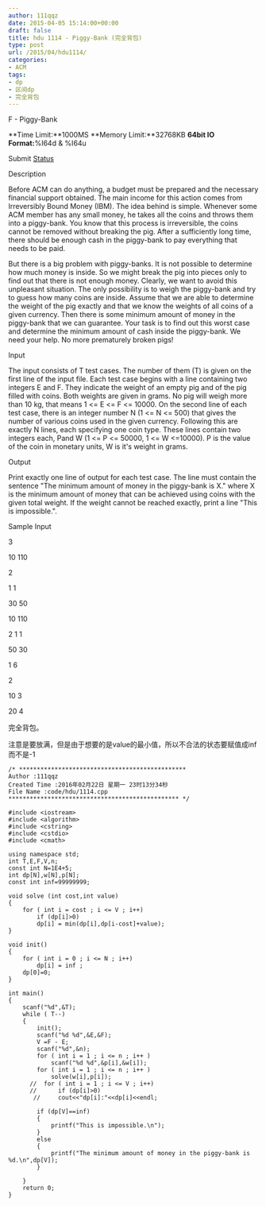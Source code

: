 ```yaml
---
author: 111qqz
date: 2015-04-05 15:14:00+00:00
draft: false
title: hdu 1114 - Piggy-Bank (完全背包)
type: post
url: /2015/04/hdu1114/
categories:
- ACM
tags:
- dp
- 区间dp
- 完全背包
---
```





F - Piggy-Bank


**Time Limit:**1000MS **Memory Limit:**32768KB **64bit IO Format:**%I64d & %I64u


Submit [Status](http://acm.hust.edu.cn/vjudge/contest/view.action?cid=73774#status//F/0)













Description







Before ACM can do anything, a budget must be prepared and the necessary financial support obtained. The main income for this action comes from Irreversibly Bound Money (IBM). The idea behind is simple. Whenever some ACM member has any small money, he takes all the coins and throws them into a piggy-bank. You know that this process is irreversible, the coins cannot be removed without breaking the pig. After a sufficiently long time, there should be enough cash in the piggy-bank to pay everything that needs to be paid.   
  
But there is a big problem with piggy-banks. It is not possible to determine how much money is inside. So we might break the pig into pieces only to find out that there is not enough money. Clearly, we want to avoid this unpleasant situation. The only possibility is to weigh the piggy-bank and try to guess how many coins are inside. Assume that we are able to determine the weight of the pig exactly and that we know the weights of all coins of a given currency. Then there is some minimum amount of money in the piggy-bank that we can guarantee. Your task is to find out this worst case and determine the minimum amount of cash inside the piggy-bank. We need your help. No more prematurely broken pigs!


















Input







The input consists of T test cases. The number of them (T) is given on the first line of the input file. Each test case begins with a line containing two integers E and F. They indicate the weight of an empty pig and of the pig filled with coins. Both weights are given in grams. No pig will weigh more than 10 kg, that means 1 <= E <= F <= 10000. On the second line of each test case, there is an integer number N (1 <= N <= 500) that gives the number of various coins used in the given currency. Following this are exactly N lines, each specifying one coin type. These lines contain two integers each, Pand W (1 <= P <= 50000, 1 <= W <=10000). P is the value of the coin in monetary units, W is it's weight in grams.


















Output







Print exactly one line of output for each test case. The line must contain the sentence "The minimum amount of money in the piggy-bank is X." where X is the minimum amount of money that can be achieved using coins with the given total weight. If the weight cannot be reached exactly, print a line "This is impossible.".


















Sample Input










3





10 110





2





1 1




30 50




10 110




2
1 1




50 30





1 6





2





10 3





20 4




















完全背包。




注意是要放满，但是由于想要的是value的最小值，所以不合法的状态要赋值成inf而不是-1





 

    
    /* ***********************************************
    Author :111qqz
    Created Time :2016年02月22日 星期一 23时13分34秒
    File Name :code/hdu/1114.cpp
    ************************************************ */
    
    #include <iostream>
    #include <algorithm>
    #include <cstring>
    #include <cstdio>
    #include <cmath>
    
    using namespace std;
    int T,E,F,V,n;
    const int N=1E4+5;
    int dp[N],w[N],p[N];
    const int inf=99999999;
    
    void solve (int cost,int value)
    {
        for ( int i = cost ; i <= V ; i++)
            if (dp[i]>0)
            dp[i] = min(dp[i],dp[i-cost]+value);
    }
    
    void init()
    {
        for ( int i = 0 ; i <= N ; i++)
            dp[i] = inf ;
        dp[0]=0;
    }
    
    int main()
    {
        scanf("%d",&T);
        while ( T--)
        {
            init();
            scanf("%d %d",&E,&F);
            V =F - E;
            scanf("%d",&n);
            for ( int i = 1 ; i <= n ; i++ )
                scanf("%d %d",&p[i],&w[i]);
            for ( int i = 1 ; i <= n ; i++ )
                solve(w[i],p[i]);
          //  for ( int i = 1 ; i <= V ; i++)
          //      if (dp[i]>0)
           //     cout<<"dp[i]:"<<dp[i]<<endl;
    
            if (dp[V]==inf)
            {
                printf("This is impossible.\n");
            }
            else
            {
                printf("The minimum amount of money in the piggy-bank is %d.\n",dp[V]);
            }
    
        }
        return 0;
    }



